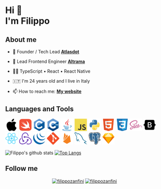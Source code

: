<h1 align="left">Hi 👋<br>I'm Filippo</h1>

<h2>About me</h2>

- 💼 Founder / Tech Lead **[Atlasdot](https://atlasdot.com/)**

- 💼 Lead Frontend Engineer **[Altrama](https://altrama.com/)**

- 👨‍💻 TypeScript • React • React Native

- 🇮🇹 I'm 24 years old and I live in Italy

- 📫 How to reach me: **[My website](https://filippozanfini.com)**

<h2>Languages and Tools</h2>

<p align="left"><img src="https://github.com/devicons/devicon/blob/master/icons/apple/apple-original.svg" alt="apple" width="40" height="40"/>
 <img src="https://github.com/devicons/devicon/blob/master/icons/swift/swift-original.svg" alt="swift" width="40" height="40"/> <img src="https://github.com/devicons/devicon/blob/master/icons/c/c-original.svg" alt="c" width="40" height="40"/> <img src="https://github.com/devicons/devicon/blob/master/icons/cplusplus/cplusplus-original.svg" alt="cplusplus" width="40" height="40"/> <img src="https://github.com/devicons/devicon/blob/master/icons/java/java-original.svg" alt="java" width="40" height="40"/> <img src="https://github.com/devicons/devicon/blob/master/icons/javascript/javascript-original.svg" alt="javascript" width="40" height="40"/> <img src="https://github.com/devicons/devicon/blob/master/icons/python/python-original.svg" alt="python" width="40" height="40"/> <img src="https://github.com/devicons/devicon/blob/master/icons/html5/html5-original.svg" alt="html" width="40" height="40"/> <img src="https://github.com/devicons/devicon/blob/master/icons/css3/css3-original.svg" alt="css" width="40" height="40"/> <img src="https://github.com/devicons/devicon/blob/master/icons/sass/sass-original.svg" alt="sass" width="40" height="40"/>
<img src="https://github.com/devicons/devicon/blob/master/icons/bootstrap/bootstrap-plain.svg" alt="bootstrap" width="40" height="40"/>
<img src="https://github.com/devicons/devicon/blob/master/icons/react/react-original.svg" alt="react" width="40" height="40"/>
<img src="https://github.com/devicons/devicon/blob/master/icons/redux/redux-original.svg" alt="redux" width="40" height="40"/>
<img src="https://github.com/devicons/devicon/blob/master/icons/jquery/jquery-original.svg" alt="jquery" width="40" height="40"/>
<img src="https://github.com/devicons/devicon/blob/master/icons/git/git-original.svg" alt="git" width="40" height="40"/> 
 <img src="https://github.com/devicons/devicon/blob/master/icons/firebase/firebase-plain.svg" alt="mysql" width="40" height="40"/>
 <img src="https://github.com/devicons/devicon/blob/master/icons/mysql/mysql-original.svg" alt="mysql" width="40" height="40"/>
<img src="https://github.com/devicons/devicon/blob/master/icons/postgresql/postgresql-original.svg" alt="postgresql" width="40" height="40"/>
<img src="https://github.com/devicons/devicon/blob/master/icons/sketch/sketch-original.svg" alt="sketch" width="40" height="40"/>
</p>
<span>
<span>

![Filippo's github stats](https://github-readme-stats.vercel.app/api?username=filippozanfini&theme=dark&show_icons=true)
[![Top Langs](https://github-readme-stats.vercel.app/api/top-langs/?username=filippozanfini)](https://github.com/anuraghazra/github-readme-stats)

<h2>Follow me</h2>
<p align="center">
<a href="https://twitter.com/filippo_zanfini" target="blank"><img align="center" src="https://cdn.jsdelivr.net/npm/simple-icons@3.0.1/icons/twitter.svg" alt="filippozanfini" height="30" width="30" /></a>
<a href="https://instagram.com/filippozanfini" target="blank"><img align="center" src="https://cdn.jsdelivr.net/npm/simple-icons@3.0.1/icons/instagram.svg" alt="filippozanfini" height="30" width="30" /></a>
</p>
